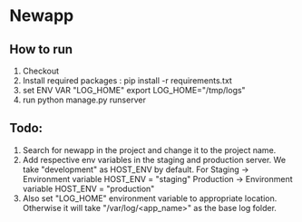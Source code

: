 # Newapp

## How to run
1. Checkout
2. Install required packages :
pip install -r requirements.txt
3. set ENV VAR "LOG_HOME"
export LOG_HOME="/tmp/logs"
4. run
python manage.py runserver

## Todo:
1. Search for newapp in the project and change it to the project name.
2. Add respective env variables in the staging and production server. We take "development" as HOST_ENV by default.
For
Staging -> Environment variable HOST_ENV = "staging"
Production -> Environment variable HOST_ENV = "production"
3. Also set "LOG_HOME" environment variable to appropriate location. Otherwise it will take "/var/log/<app_name>" as the base log folder.
